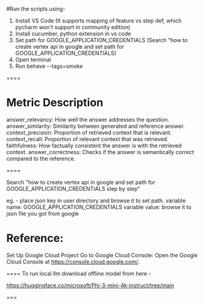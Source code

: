 #Run the scripts using-
1. Install VS Code (It supports mapping of feature vs step def, which pycharm won't support in community edition)
2. Install cucumber, python extension in vs code
3. Set path for GOOGLE_APPLICATION_CREDENTIALS (Search "how to create vertex api in google and set path for GOOGLE_APPLICATION_CREDENTIALS)
3. Open terminal
4. Run behave --tags=smoke


====

Metric	Description
====================
answer_relevancy:	How well the answer addresses the question.
answer_similarity:	Similarity between generated and reference answer.
context_precision:	Proportion of retrieved context that is relevant.
context_recall: 	Proportion of relevant context that was retrieved.
faithfulness:		How factually consistent the answer is with the retrieved context.
answer_correctness:	Checks if the answer is semantically correct compared to the reference.

====


Search "how to create vertex api in google and set path for GOOGLE_APPLICATION_CREDENTIALS step by step"

eg. - place json key in user directory and browse it to set path. 
variable name: GOOGLE_APPLICATION_CREDENTIALS
variable value: browse it to json file you got from google

Reference:
===
Set Up Google Cloud Project
Go to Google Cloud Console: Open the Google Cloud Console at https://console.cloud.google.com/.


====
To run local llm download offline model from here -

https://huggingface.co/microsoft/Phi-3-mini-4k-instruct/tree/main

===